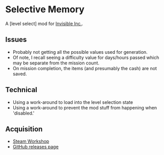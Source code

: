# Selective Memory
A [level select] mod for [Invisible Inc.](http://store.steampowered.com/app/243970).

## Issues

* Probably not getting all the possible values used for generation.
 * Of note, I recall seeing a difficulty value for days/hours passed which may be separate from the mission count.
* On mission completion, the items (and presumably the cash) are not saved.

## Technical

* Using a work-around to load into the level selection state
* Using a work-around to prevent the mod stuff from happening when 'disabled.'

## Acquisition

* [Steam Workshop](http://steamcommunity.com/sharedfiles/filedetails/?id=557363074)
* [GitHub releases page](https://github.com/calebleung/selective-memory/releases)
